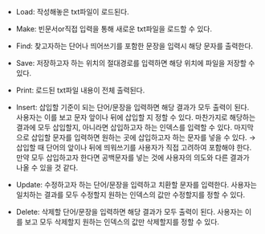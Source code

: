 * Load: 작성해놓은 txt파일이 로드된다.

* Make: 빈문서or직접 입력을 통해 새로운 txt파일을 로드할 수 있다.

* Find: 찾고자하는 단어나 띄어쓰기를 포함한 문장을 입력시 해당 문자를 출력한다.

* Save: 저장하고자 하는 위치의 절대경로를 입력하면 해당 위치에 파일을 저장할 수 있다.

* Print: 로드된 txt파일 내용이 전체 출력된다.

* Insert: 삽입할 기준이 되는 단어/문장을 입력하면 해당 결과가 모두 출력이 된다. 사용자는 이를 보고 문자 앞이나 뒤에 삽입할 지 정할 수 있다. 마찬가지로 해당하는 결과에 모두 삽입할지, 아니라면 삽입하고자 하는 인덱스를 입력할 수 있다. 마지막으로 삽입할 문자를 입력하면 원하는 곳에 삽입하고자 하는 문자를 넣을 수 있다. → 삽입할 때 단어의 앞이나 뒤에 띄워쓰기를 사용자가 직접 고려하여 포함해야 한다. 만약 모두 삽입하고자 한다면 공백문자를 넣는 것에 사용자의 의도와 다른 결과가 나올 수 있을 것 같다.

* Update: 수정하고자 하는 단어/문장을 입력하고 치환할 문자를 입력한다. 사용자는 일치하는 결과를 모두 수정할지 원하는 인덱스의 값만 수정할지를 정할 수 있다.

* Delete: 삭제할 단어/문장을 입력하면 해당 결과가 모두 출력이 된다. 사용자는 이를 보고 모두 삭제할지 원하는 인덱스의 값만 삭제할지를 정할 수 있다.
